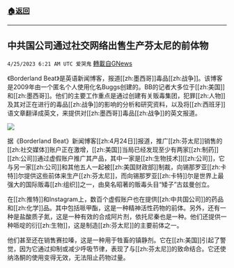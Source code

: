 ###  [:house:返回](README.md)
---


## 中共国公司通过社交网络出售生产芬太尼的前体物
`4/25/2023 6:21 AM UTC 爱哭鬼` [轉載自GNews](https://gnews.org/articles/1250734)


《Borderland Beat》是英语新闻博客，报道[[zh:墨西哥]]毒品[[zh:战争]]。该博客是2009年由一个匿名个人使用化名Buggs创建的。BB的记者大多位于[[zh:美国]]和[[zh:墨西哥]]。他们的主要工作重点是通过创建有关贩毒集团，犯罪[[zh:人物]]及其对正在进行的毒品[[zh:战争]]的影响的分析和研究资料，以及将[[zh:西班牙]]语文章翻译成英文，来提供对[[zh:墨西哥]]毒品[[zh:战争]]的英文报道。 

![](https://i.imgur.com/oc16d5H.jpg)

  
据《Borderland Beat》新闻博客[[zh:4月24日]]报道，推广[[zh:芬太尼]]销售的[[zh:社交媒体]]账户正在激增，[[zh:美国]]当局已经发现至少有两家[[zh:制药]][[zh:公司]]通过虚假账户推广其产品，其中一家是[[zh:生物技术]][[zh:公司]]，它与另一家[[zh:公司]]和其他五人一起被[[zh:美国财政部]]制裁，向锡那罗亚[[zh:卡特]]尔提供这些前体来生产[[zh:芬太尼]]，而向锡那罗亚[[zh:卡特]]尔是世界上最强大的国际贩毒[[zh:组织]]之一，由臭名昭著的贩毒头目“矮子”古兹曼创立。

 

在[[zh:推特]]和Instagram上，数百个虚假账户也在提供[[zh:中共国公司]]的药品和[[zh:化学]]品。其中包括哌甲酯，这是一种精神活性药物的前体。另外，还有一种是盐酸质子氮，这是一种有效的合成阿片剂，依托尼秦也是一种。他们还提供一种哌啶的衍[[zh:生物]]，这是制造[[zh:芬太尼]]的主要前体之一。

 

他们甚至还在销售赛拉嗪，这是一种用于牲畜的镇静剂。它在[[zh:美国]]引起了警觉，因为它通过抑制或减少呼吸节律，表现了与[[zh:芬太尼]]的致命结合。它还使纳洛酮的使用变得无效，无法阻止药物过量。
